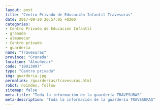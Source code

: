 ```yaml
---
layout: post
title: "Centro Privado de Educación Infantil Travesuras"
date: 2017-09-20 20:57:05 +0200
categories:
- Centro Privado de Educación Infantil
- granada
- almunecar
- Centro privado
- guarderia
name: "Travesuras"
province: "Granada"
location: "Almuñecar"
code: "18013897"
type: "Centro privado"
img: guarderia.jpg
permalink: /guarderias/travesuras.html
robot: noindex, follow
sitemap: false
meta-title: "Toda la información de la guardería TRAVESURAS"
meta-description: "Toda la información de la guardería TRAVESURAS"
---
```

